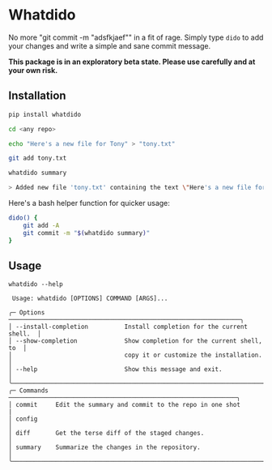 # Whatdido

No more "git commit -m "adsfkjaef"" in a fit of rage. Simply type `dido` to add your changes and write a simple and sane commit message.

**This package is in an exploratory beta state. Please use carefully and at your own risk.**

## Installation

```bash
pip install whatdido

cd <any repo>

echo "Here's a new file for Tony" > "tony.txt"

git add tony.txt

whatdido summary

> Added new file 'tony.txt' containing the text \"Here's a new file for Tony\".

```

Here's a bash helper function for quicker usage:

```bash
dido() {
    git add -A
    git commit -m "$(whatdido summary)"
}
```

## Usage

```
whatdido --help

 Usage: whatdido [OPTIONS] COMMAND [ARGS]...

╭─ Options ────────────────────────────────────────────────────────────────╮
│ --install-completion          Install completion for the current shell.  │
│ --show-completion             Show completion for the current shell, to  │
│                               copy it or customize the installation.     │
│ --help                        Show this message and exit.                │
╰──────────────────────────────────────────────────────────────────────────╯
╭─ Commands ───────────────────────────────────────────────────────────────╮
│ commit     Edit the summary and commit to the repo in one shot           |
│ config                                                                   │
│ diff       Get the terse diff of the staged changes.                     │
│ summary    Summarize the changes in the repository.                      │
╰──────────────────────────────────────────────────────────────────────────╯
```
